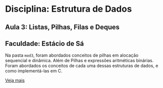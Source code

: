 # Disciplina: Estrutura de Dados

## Aula 3: Listas, Pilhas, Filas e Deques

## Faculdade: Estácio de Sá

Na pasta `mod3`, foram abordados conceitos de pilhas em alocação sequencial e dinâmica. Além de Pilhas e expressões aritméticas binárias. Foram abordados os conceitos de cada uma dessas estruturas de dados, e como implementá-las em C.

[Veja mais](../desc.md)
